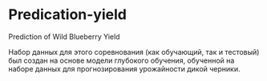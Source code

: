# Predication-yield
Prediction of Wild Blueberry Yield

Набор данных для этого соревнования (как обучающий, так и тестовый) был создан на основе модели глубокого обучения, обученной на наборе данных для прогнозирования урожайности дикой черники.
